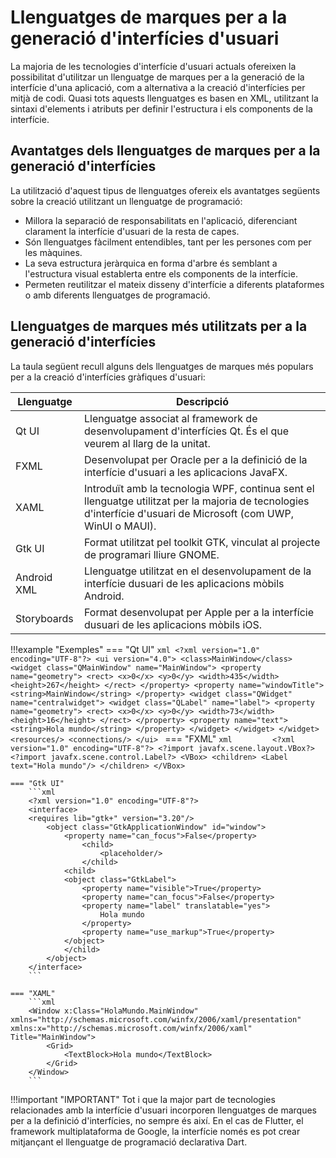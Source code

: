 # Llenguatges de marques per a la generació d'interfícies d'usuari

La majoria de les tecnologies d'interfície d'usuari actuals ofereixen la possibilitat d'utilitzar un llenguatge de marques per a la generació de la interfície d'una aplicació, com a alternativa a la creació d'interfícies per mitjà de codi. Quasi tots aquests llenguatges es basen en XML, utilitzant la sintaxi d'elements i atributs per definir l'estructura i els components de la interfície.  

## Avantatges dels llenguatges de marques per a la generació d'interfícies

La utilització d'aquest tipus de llenguatges ofereix els avantatges següents sobre la creació utilitzant un llenguatge de programació:

- Millora la separació de responsabilitats en l'aplicació, diferenciant clarament la interfície d'usuari de la resta de capes.
- Són llenguatges fàcilment entendibles, tant per les persones com per les màquines.
- La seva estructura jeràrquica en forma d'arbre és semblant a l'estructura visual establerta entre els components de la interfície.
- Permeten reutilitzar el mateix disseny d'interfície a diferents plataformes o amb diferents llenguatges de programació.

## Llenguatges de marques més utilitzats per a la generació d'interfícies

La taula següent recull alguns dels llenguatges de marques més populars per a la creació d'interfícies gràfiques d'usuari:

| Llenguatge  | Descripció                                                                                                                                                       |
| ----------- | ---------------------------------------------------------------------------------------------------------------------------------------------------------------- |
| Qt UI       | Llenguatge associat al framework de desenvolupament d'interfícies Qt. És el que veurem al llarg de la unitat.                                                    |
| FXML        | Desenvolupat per Oracle per a la definició de la interfície d'usuari a les aplicacions JavaFX.                                                                   |
| XAML        | Introduït amb la tecnologia WPF, continua sent el llenguatge utilitzat per la majoria de tecnologies d'interfície d'usuari de Microsoft (com UWP, WinUI o MAUI). |
| Gtk UI      | Format utilitzat pel toolkit GTK, vinculat al projecte de programari lliure GNOME.                                                                               |
| Android XML | Llenguatge utilitzat en el desenvolupament de la interfície dusuari de les aplicacions mòbils Android.                                                           |
| Storyboards | Format desenvolupat per Apple per a la interfície dusuari de les aplicacions mòbils iOS.                                                                         |

!!!example "Exemples"
    === "Qt UI"
        ```xml
        <?xml version="1.0" encoding="UTF-8"?>
        <ui version="4.0">
            <class>MainWindow</class>
            <widget class="QMainWindow" name="MainWindow">
                <property name="geometry">
                    <rect>
                        <x>0</x>
                        <y>0</y>
                        <width>435</width>
                        <height>267</height>
                    </rect>
                </property>
                <property name="windowTitle">
                    <string>MainWindow</string>
                </property>
                <widget class="QWidget" name="centralwidget">
                    <widget class="QLabel" name="label">
                        <property name="geometry">
                        <rect>
                            <x>0</x>
                            <y>0</y>
                            <width>73</width>
                            <height>16</height>
                        </rect>
                        </property>
                        <property name="text">
                            <string>Hola mundo</string>
                        </property>
                    </widget>
                </widget>
            </widget>
            <resources/>
            <connections/>
        </ui>
        ```
    === "FXML"
        ```xml        
        <?xml version="1.0" encoding="UTF-8"?>
        <?import javafx.scene.layout.VBox?>
        <?import javafx.scene.control.Label?>
        <VBox>
            <children>
                <Label text="Hola mundo"/>
            </children>
        </VBox>
        ```

    === "Gtk UI"
        ```xml
        <?xml version="1.0" encoding="UTF-8"?>
        <interface>
        <requires lib="gtk+" version="3.20"/>
            <object class="GtkApplicationWindow" id="window">
                <property name="can_focus">False</property>
                    <child>
                        <placeholder/>
                    </child>
                <child>
                <object class="GtkLabel">
                    <property name="visible">True</property>
                    <property name="can_focus">False</property>
                    <property name="label" translatable="yes">
                        Hola mundo
                    </property>
                    <property name="use_markup">True</property>
                </object>
                </child>
            </object>
        </interface>
        ```

    === "XAML"
        ```xml
        <Window x:Class="HolaMundo.MainWindow" xmlns="http://schemas.microsoft.com/winfx/2006/xaml/presentation" xmlns:x="http://schemas.microsoft.com/winfx/2006/xaml" Title="MainWindow">
            <Grid>
                <TextBlock>Hola mundo</TextBlock>
            </Grid>
        </Window>
        ```

!!!important "IMPORTANT"
    Tot i que la major part de tecnologies relacionades amb la interfície d'usuari incorporen llenguatges de marques per a la definició d'interfícies, no sempre és així. En el cas de Flutter, el framework multiplataforma de Google, la interfície només es pot crear mitjançant el llenguatge de programació declarativa Dart.